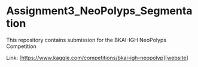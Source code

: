 # Assignment3_NeoPolyps_Segmentation
This repository contains submission for the BKAI-IGH NeoPolyps Competition

Link:  [https://www.kaggle.com/competitions/bkai-igh-neopolyp][website]
